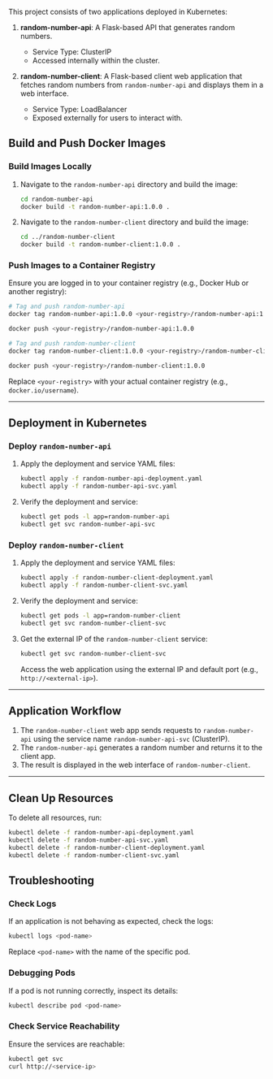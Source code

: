 This project consists of two applications deployed in Kubernetes:

1. **random-number-api**: A Flask-based API that generates random numbers.
   - Service Type: ClusterIP
   - Accessed internally within the cluster.

2. **random-number-client**: A Flask-based client web application that fetches random numbers from `random-number-api` and displays them in a web interface.
   - Service Type: LoadBalancer
   - Exposed externally for users to interact with.



## Build and Push Docker Images

### Build Images Locally

1. Navigate to the `random-number-api` directory and build the image:
   ```bash
   cd random-number-api
   docker build -t random-number-api:1.0.0 .
   ```

2. Navigate to the `random-number-client` directory and build the image:
   ```bash
   cd ../random-number-client
   docker build -t random-number-client:1.0.0 .
   ```

### Push Images to a Container Registry
Ensure you are logged in to your container registry (e.g., Docker Hub or another registry):

```bash
# Tag and push random-number-api
docker tag random-number-api:1.0.0 <your-registry>/random-number-api:1.0.0

docker push <your-registry>/random-number-api:1.0.0

# Tag and push random-number-client
docker tag random-number-client:1.0.0 <your-registry>/random-number-client:1.0.0

docker push <your-registry>/random-number-client:1.0.0
```

Replace `<your-registry>` with your actual container registry (e.g., `docker.io/username`).

---

## Deployment in Kubernetes

### Deploy `random-number-api`

1. Apply the deployment and service YAML files:
   ```bash
   kubectl apply -f random-number-api-deployment.yaml
   kubectl apply -f random-number-api-svc.yaml
   ```

2. Verify the deployment and service:
   ```bash
   kubectl get pods -l app=random-number-api
   kubectl get svc random-number-api-svc
   ```

### Deploy `random-number-client`

1. Apply the deployment and service YAML files:
   ```bash
   kubectl apply -f random-number-client-deployment.yaml
   kubectl apply -f random-number-client-svc.yaml
   ```

2. Verify the deployment and service:
   ```bash
   kubectl get pods -l app=random-number-client
   kubectl get svc random-number-client-svc
   ```

3. Get the external IP of the `random-number-client` service:
   ```bash
   kubectl get svc random-number-client-svc
   ```

   Access the web application using the external IP and default port (e.g., `http://<external-ip>`).

---

## Application Workflow

1. The `random-number-client` web app sends requests to `random-number-api` using the service name `random-number-api-svc` (ClusterIP).
2. The `random-number-api` generates a random number and returns it to the client app.
3. The result is displayed in the web interface of `random-number-client`.

---

## Clean Up Resources

To delete all resources, run:
```bash
kubectl delete -f random-number-api-deployment.yaml
kubectl delete -f random-number-api-svc.yaml
kubectl delete -f random-number-client-deployment.yaml
kubectl delete -f random-number-client-svc.yaml
```


## Troubleshooting

### Check Logs
If an application is not behaving as expected, check the logs:
```bash
kubectl logs <pod-name>
```
Replace `<pod-name>` with the name of the specific pod.

### Debugging Pods
If a pod is not running correctly, inspect its details:
```bash
kubectl describe pod <pod-name>
```

### Check Service Reachability
Ensure the services are reachable:
```bash
kubectl get svc
curl http://<service-ip>
```

